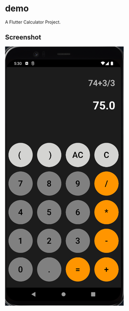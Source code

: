 # demo

A Flutter Calculator Project.

## Screenshot
![Image](./lib/image/Screenshot%202023-03-17%20173307.png)


